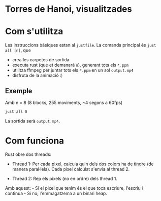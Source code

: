 # Torres de Hanoi, visualitzades


# Com s'utilitza
Les instruccions bàsiques estan al `justfile`. La comanda principal és `just all [n]`, que 
- crea les carpetes de sortida
- executa rust (que et demanarà `n`), generant tots els `*.ppm`
- utilitza ffmpeg per juntar tots els `*.ppm` en un sol `output.mp4`
- disfruta de la animació :)

## Exemple
Amb n = 8 (8 blocks, 255 moviments, ~4 segons a 60fps)
```bash
just all 8 
```
La sortida serà `output.mp4`.

# Com funciona
Rust obre dos threads:

- Thread 1:
Per cada pixel, calcula quin dels dos colors ha de tindre (de manera
paral·lela). Cada pixel calculat s'envia al thread 2.

-  Thread 2:
Rep els pixels (no en ordre) dels thread 1. 

Amb aquest:
    - Si el pixel que tenim és el que toca escriure, l'escriu i continua
    - Si no, l'emmagatzema a un binari heap.
